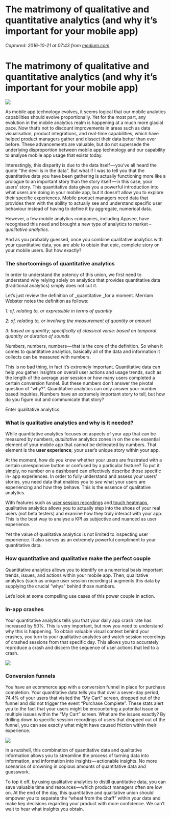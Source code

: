 # The matrimony of qualitative and quantitative analytics (and why it’s important for your mobile app)

_Captured: 2016-10-21 at 07:43 from [medium.com](https://medium.com/@Appseecom/the-matrimony-of-qualitative-and-quantitative-analytics-and-why-its-important-for-your-mobile-app-397fbf9eb9d6#.mpvktgmgm)_

# The matrimony of qualitative and quantitative analytics (and why it’s important for your mobile app)

![](https://cdn-images-1.medium.com/max/800/1*ipw9ra_8r5qCUJBSMkQopA.jpeg)

As mobile app technology evolves, it seems logical that our mobile analytics
capabilities should evolve proportionally. Yet for the most part, any
evolution in the mobile analytics realm is happening at a much more glacial
pace. Now that’s not to discount improvements in areas such as data
visualisation, product integrations, and real-time capabilities, which have
helped product managers gather and dissect their data better than ever before.
These advancements are valuable, but do not supersede the underlying
disproportion between mobile app technology and our capability to analyse
mobile app usage that exists today.

Interestingly, this disparity is due to the data itself — you’ve all heard the
quote “the devil is in the data”. But what if I was to tell you that the
quantitative data you have been gathering is actually functioning more like a
prologue to an important story than the story itself — in this case, your
users’ story. This quantitative data gives you a powerful introduction into
what users are doing in your mobile app, but it doesn’t allow you to explore
their specific experiences. Mobile product managers need data that provides
them with the ability to actually see and understand specific user behaviour
instead of having to define it by aggregate, numerical data.

However, a few mobile analytics companies, including Appsee, have recognised
this need and brought a new type of analytics to market –_qualitative
analytics_.

And as you probably guessed, once you combine qualitative analytics with your
quantitative data, you are able to obtain that epic, complete story on your
mobile users. But how exactly?

### The shortcomings of quantitative analytics

In order to understand the potency of this union, we first need to understand
why relying solely on analytics that provides quantitative data (traditional
analytics) simply does not cut it.

Let’s just review the definition of _quantitative _for a moment. Merriam
Webster notes the definition as follows:

_1: of, relating to, or expressible in terms of quantity_

_2: of, relating to, or involving the measurement of quantity or amount_

_3: based on quantity; specifically of classical verse: based on temporal
quantity or duration of sounds_

Numbers, numbers, numbers — that is the core of the definition. So when it
comes to quantitative analytics, basically all of the data and information it
collects can be measured with numbers.

This is no bad thing, in fact it’s extremely important. Quantitative data can
help you gather insights on overall user actions and usage trends, such as the
length of the average user session or how many users completed a certain
conversion funnel. But these numbers don’t answer the pivotal question of
“why?”. Quantitative analytics can only answer your number based inquiries.
Numbers have an extremely important story to tell, but how do you figure out
and communicate that story?

Enter qualitative analytics.

### What is qualitative analytics and why is it needed?

While quantitative analytics focuses on aspects of your app that can be
measured by numbers, _qualitative_ analytics zones in on the one essential
element of your mobile app that cannot be delineated by numbers. That element
is the **user experience**; your user’s unique story within your app.

At the moment, how do you know whether your users are frustrated with a
certain unresponsive button or confused by a particular feature? To put it
simply, no number on a dashboard can effectively describe those specific in-
app experiences. In order to fully understand and assess your users’ stories,
you need data that enables you to _see_ what your users are experiencing and
how they behave. This is the essence of qualitative analytics.

With features such as [user session
recordings](https://www.appsee.com/features/user-recordings) and[ touch
heatmaps](https://www.appsee.com/features/touch-heatmaps), qualitative
analytics allows you to actually step into the shoes of your real users (not
beta testers) and examine how they truly interact with your app. This is the
best way to analyse a KPI as subjective and nuanced as user experience.

Yet the value of qualitative analytics is not limited to inspecting user
experience. It also serves as an extremely powerful compliment to your
quantitative data.

### How quantitative and qualitative make the perfect couple

Quantitative analytics allows you to identify on a numerical basis important
trends, issues, and actions within your mobile app. Then, qualitative
analytics (such as unique user session recordings) augments this data by
supplying the crucial “whys” behind those numbers.

Let’s look at some compelling use cases of this power couple in action.

### In-app crashes

Your quantitative analytics tells you that your daily app crash rate has
increased by 50%. This is very important, but now you need to understand why
this is happening. To obtain valuable visual context behind your crashes, you
turn to your qualitative analytics and watch session recordings of crashed
sessions from that specific day. This allows you to accurately reproduce a
crash and discern the sequence of user actions that led to a crash.

![](https://cdn-images-1.medium.com/max/800/0*2_vmhepHPnL_dDSe.png)

### Conversion funnels

You have an ecommerce app with a conversion funnel in place for purchase
completion. Your quantitative data tells you that over a seven-day period,
74.4% of your users that visited the “My Cart” screen, dropped out of the
funnel and did not trigger the event “Purchase Complete”. These stats alert
you to the fact that your users might be encountering a potential issue or
multiple issues within the “My Cart” screen. What are the issues exactly? By
drilling down to specific session recordings of users that dropped out of the
funnel, you can see exactly what might have caused friction within their
experience.

![](https://cdn-images-1.medium.com/max/800/0*Bd3WheGfVYDMLYqf.png)

In a nutshell, this combination of quantitative data and qualitative
information allows you to streamline the process of turning data into
information, and information into insights — actionable insights. No more
scenarios of drowning in copious amounts of quantitative data and guesswork.

To top it off, by using qualitative analytics to distill quantitative data,
you can save valuable time and resources — which product managers often are
low on. At the end of the day, this quantitative and qualitative union should
empower you to separate the “wheat from the chaff” within your data and make
key decisions regarding your product with more confidence. We can’t wait to
hear what insights you obtain.
